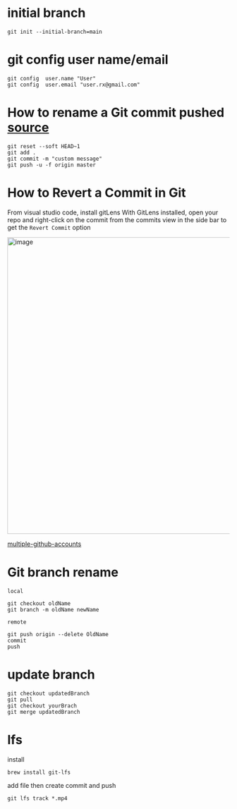 # initial branch 
    git init --initial-branch=main

# git config user name/email

    git config  user.name "User"
    git config  user.email "user.rx@gmail.com"


# How to rename a Git commit pushed [source](https://stackoverflow.com/questions/11603473/how-do-you-rename-a-git-commit-pushed-to-github)

    
    git reset --soft HEAD~1
    git add .
    git commit -m "custom message"
    git push -u -f origin master

# How to Revert a Commit in Git

From visual studio code, install gitLens
With GitLens installed, open your repo and right-click on the commit from the commits view in the side bar to get the 
`Revert Commit` option

<img width="673" alt="image" src="https://user-images.githubusercontent.com/26559577/167340022-a73ba590-b570-4606-a175-02029e95f197.png">

[multiple-github-accounts](https://www.freecodecamp.org/news/manage-multiple-github-accounts-the-ssh-way-2dadc30ccaca/)

# Git branch rename 
    local 
    
    git checkout oldName
    git branch -m oldName newName

    remote 

    git push origin --delete OldName
    commit
    push 

        
# update branch 

    git checkout updatedBranch
    git pull 
    git checkout yourBrach
    git merge updatedBranch 

# lfs 

install 
    
    brew install git-lfs
add file then create commit and push 

    git lfs track *.mp4

